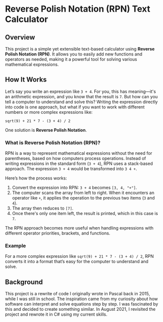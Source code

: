 # Reverse Polish Notation (RPN) Text Calculator

## Overview

This project is a simple yet extensible text-based calculator using **Reverse Polish Notation (RPN)**. It allows you to easily add new functions and operators as needed, making it a powerful tool for solving various mathematical expressions.

## How It Works

Let’s say you write an expression like `3 + 4`. For you, this has meaning—it's an arithmetic expression, and you know that the result is `7`. But how can you tell a computer to understand and solve this? Writing the expression directly into code is one approach, but what if you want to work with different numbers or more complex expressions like:

```
sqrt(9) + 21 * 7 - (3 + 4) / 2
```

One solution is **Reverse Polish Notation**.

### What is Reverse Polish Notation (RPN)?

RPN is a way to represent mathematical expressions without the need for parentheses, based on how computers process operations. Instead of writing expressions in the standard form (`3 + 4`), RPN uses a stack-based approach. The expression `3 + 4` would be transformed into `3 4 +`. 

Here’s how the process works:

1. Convert the expression into RPN: `3 + 4` becomes `[3, 4, "+"]`.
2. The computer scans the array from left to right. When it encounters an operator like `+`, it applies the operation to the previous two items (`3` and `4`).
3. The array then reduces to `[7]`.
4. Once there's only one item left, the result is printed, which in this case is `7`.

The RPN approach becomes more useful when handling expressions with different operator priorities, brackets, and functions.

### Example

For a more complex expression like `sqrt(9) + 21 * 7 - (3 + 4) / 2`, RPN converts it into a format that’s easy for the computer to understand and solve.

## Background

This project is a rewrite of code I originally wrote in Pascal back in 2015, while I was still in school. The inspiration came from my curiosity about how software can interpret and solve equations step by step. I was fascinated by this and decided to create something similar. In August 2021, I revisited the project and rewrote it in C# using my current skills.
